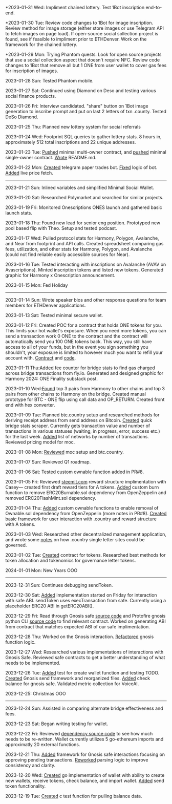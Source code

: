 *2023-01-31 Wed: Impliment chained lottery. Test 1Bot inscription end-to-end. 

*2023-01-30 Tue: Review code changes to 1Bot for image inscription. Review method for image storage (either store images or use Telegram API to fetch images on page load). If open-source social sollection project is found, see if feasible to impliment prior to ETHDenver. Work on the framework for the chained lottery. 

*2023-01-29 Mon: Trying Phantom quests. Look for open source projects that use a social collection aspect that doesn't require NFC. Review code changes to 1Bot that remove all but 1 ONE from user wallet to cover gas fees for inscription of images. 

2023-01-28 Sun: Tested Phantom mobile.

2023-01-27 Sat: Continued using Diamond on Deso and testing various social finance products. 

2023-01-26 Fri: Interview candidated. "share" button on 1Bot image generation to inscribe prompt and put on last 2 letters of txn .county. Tested DeSo Diamond. 

2023-01-25 Thu: Planned new lottery system for social referrals

2023-01-24 Wed: Footprint SQL queries to gather lottery stats. 8 hours in, approximately 512 total inscriptions and 22 unique addresses.

2023-01-23 Tue: [Pushed](https://github.com/harmony-one/s/commit/34cc3c3e6d80cf63071a23a134012b0b301e8d0e) minimal multi-owner contract, and [pushed](https://github.com/harmony-one/s/commit/db2a42f1478528752efcb5b9bb010a61c8f3a5a3) minimal single-owner contract. [Wrote](https://github.com/harmony-one/s/blob/main/s-msw/README.md) README.md.
 
2023-01-22 Mon: [Created](https://github.com/Aishlia/PaperTradesBot/commit/f2c6b20d58c70c0fe387ffa752a82088277a743c) telegram paper trades bot. [Fixed](https://github.com/Aishlia/PaperTradesBot/commit/9b839cada02f2e7153648aeeb9216113f2693aeb) logic of bot. [Added](https://github.com/Aishlia/PaperTradesBot/commit/cce2fd7ba8d93178c9a03b7cdd33e722789b2873) live price fetch. 

---

2023-01-21 Sun: Inlined variables and simplified Minimal Social Wallet. 

2023-01-20 Sat: Researched Polymarket and searched for similar projects. 

2023-01-19 Fri: Monitored Onescriptions ONES launch and gathered basic launch stats.

2023-01-18 Thu: Found new lead for senior eng position. Prototyped new pool based flip with Theo. Setup and tested podcast. 

2023-01-17 Wed: Pulled protocol stats for Harmony, Polygon, Avalanche, and Near from footprint and API calls. Created spreadsheet comparing gas fees, utilization, and other stats for Harmony, Polygon, and Avalanche (could not find reliable easily accessible sources for Near). 

2023-01-16 Tue: Tested interacting with inscriptions on Avalanche (AVAV on Avascriptions). Minted inscription tokens and listed new tokens. Generated graphic for Harmony x Onescription announcement. 

2023-01-15 Mon: Fed Holiday

---

2023-01-14 Sun: Wrote speaker bios and other response questions for team members for ETHDenver applications. 

2023-01-13 Sat: Tested minimal secure wallet. 

2023-01-12 Fri: Created POC for a contract that holds ONE tokens for you. This limits your hot wallet's exposure. When you need more tokens, you can send a transaction work 0 ONE to the contract and the contract will automatically send you 100 ONE tokens back. This way, you still have access to all of your funds, but in the event you sign something you shouldn't, your exposure is limited to however much you want to refill your account with. [Contract](https://explorer.harmony.one/address/0x80a7f21728d263a64a4acac56e9c43dea997ee30) and [code](https://github.com/harmony-one/s/commit/fc63f102bf473ce615f94cbcaab11e558f141f35).

2023-01-11 Thu:[Added](https://github.com/harmony-one/s/commit/ce97d2b7aeadfbe18735a43abea1d5df8f8e59a9) fee counter for bridge stats to find gas charged across bridge transactions from fly.io. Generated and designed graphic for Harmony 2024: ONE Finality substack post. 

2023-01-10 Wed:[Found](https://github.com/harmony-one/s/commit/dfa3fdeea1b30d5c14946936b9a0375063c7ade1) top 3 pairs from Harmony to other chains and top 3 pairs from other chains to Harmony on the bridge. Created manual prototype for BTC - ONE flip using call data and OP_RETURN. Created front end with hex converter. 

2023-01-09 Tue: Planned btc.country setup and researched methods for deriving receipt address from send address on Bitcoin. [Created](https://github.com/harmony-one/s/commit/91071fd9cfaf9389c984b5d10b9009e3cbe23610) quick bridge stats scraper. Currently gets transaction value and number of transactions in various statuses (waiting, in progress, error, success etc.) for the last week. [Added](https://github.com/harmony-one/s/commit/95c3d3bf40930020af74089668029a21f7da16bf) list of networks by number of transactions. Reviewed pricing model for moc.

2023-01-08 Mon: [Reviewed](https://lucid.app/lucidchart/e2275294-1899-4f72-a1e8-d934146d2942/edit?invitationId=inv_49cc2640-ae23-4c26-aed0-d95e788e3ca6) moc setup and btc.country.

2023-01-07 Sun: Reviewed Q1 roadmap.

2023-01-06 Sat: Tested custom ownable function added in PR#8.

2023-01-05 Fri: Reviewed [steemit.com](https://steemit.com/) reward structure implimentation with Casey— created first draft reward tiers for A tokens. [Added](https://github.com/harmony-one/s/pull/9) custom burn function to remove ERC20Burnable.sol dependency from OpenZeppelin and removed ERC20FlashMint.sol dependency.

2023-01-04 Thu: [Added](https://github.com/harmony-one/s/pull/8) custom ownable functions to enable removal of Ownable.sol dependency from OpenZeppelin (more notes in PR#8). [Created](https://lucid.app/lucidchart/e2275294-1899-4f72-a1e8-d934146d2942/edit?invitationId=inv_49cc2640-ae23-4c26-aed0-d95e788e3ca6) basic framework for user interaction with .country and reward structure with A tokens. 

2023-01-03 Wed: Researched other decentralized management application, and wrote some [notes](https://github.com/harmony-one/s/commit/427ece5f557f53b637d884389ba207ad4ba10acf) on how .country single letter sites could be governed. 

2023-01-02 Tue: [Created](https://github.com/harmony-one/s/pull/5) contract for tokens. Researched best methods for token allocation and tokenomics for governance letter tokens.

2024-01-01 Mon: New Years OOO

---

2023-12-31 Sun: Continues debugging sendToken.

2023-12-30 Sat: [Added](https://github.com/harmony-one/s/pull/4/files) implementation started on Friday for interaction with safe ABI. sendToken uses execTransaction from safe. Currently using a placeholder ERC20 ABI in getERC20ABI().

2023-12-29 Fri: Read through Gnosis safe [source code](https://github.com/safe-global/safe-contracts/blob/main/contracts/Safe.sol) and Protofire gnosis python CLI [source code](https://github.com/harmony-one/safe-cli) to find relevant contract. Worked on generating ABI from contract that matches expected ABI of our safe implimentation.

2023-12-28 Thu: Worked on the Gnosis interaction. [Refactored](https://github.com/harmony-one/s/pull/2) gnosis function logic. 

2023-12-27 Wed: Researched various implementations of interactions with Gnosis Safe. Reviewed safe contracts to get a better understanding of what needs to be implemented.

2023-12-26 Tue: [Added](https://github.com/harmony-one/s/commit/e2cb652e89681a48dc7f412962e3064a9a94d9b6) test for create wallet function and testing TODO. [Created](https://github.com/harmony-one/s/commit/1e69377af23a9e5feef4addb87e5926bd6d3c09c) Gnosis send framework and reorganized files. [Added](https://github.com/harmony-one/s/commit/78c0424688880f6449ca6b207d9b419eccc845ff) check balance for gnosis safe. Validated metric collection for VoiceAI.

2023-12-25: Christmas OOO

---

2023-12-24 Sun: Assisted in comparing alternate bridge effectiveness and fees.

2023-12-23 Sat: Began writing testing for wallet.

2023-12-22 Fri: Reviewed [dependency source code](https://github.com/ethereum/go-ethereum) to see how much needs to be re-written. Wallet currently utilizes 5 go-ethereum imports and approximatly 20 external functions.

2023-12-21 Thu: [Added](https://github.com/harmony-one/s/commit/4a40d98bb398f25ecd9c7b9a2e63baa640aaa2ad) framework for Gnosis safe interactions focusing on approving pending transactions. [Reworked](https://github.com/harmony-one/s/commit/d1b31b16d20a6423852f69af25796c5c883bb87e) parsing logic to improve consistency and clarity.

2023-12-20 Wed: [Created](https://github.com/harmony-one/s/commit/5fa578235ebf035b1f78b8564a1401697f55cded) go implementation of wallet with ability to create new wallets, receive tokens, check balance, and import wallet. [Added](https://github.com/harmony-one/s/commit/54b5c65708ea4bfeb8a9e5e3bccc37305f940260) send token functionality.

2023-12-19 Tue: [Created](https://github.com/harmony-one/s/commit/8b1a61d65068d27dcb035ec0a3636d3e38fb7505) c test function for pulling balance data. 
